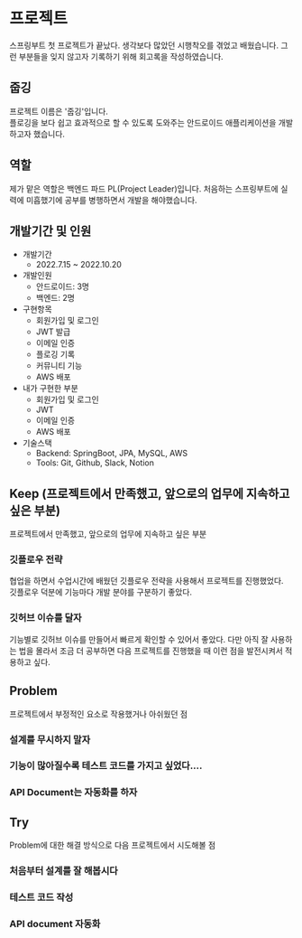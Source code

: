 # 프로젝트
스프링부트 첫 프로젝트가 끝났다. 생각보다 많았던 시행착오를 겪었고 배웠습니다.
그런 부분들을 잊지 않고자 기록하기 위해 회고록을 작성하였습니다.

## 줍깅
프로젝트 이름은 '줍깅'입니다.  
플로깅을 보다 쉽고 효과적으로 할 수 있도록 도와주는 안드로이드 애플리케이션을 개발하고자 했습니다.

## 역할
제가 맡은 역할은 백엔드 파드 PL(Project Leader)입니다. 처음하는 스프링부트에 실력에 미흡했기에 공부를 병행하면서 개발을 해야했습니다.

## 개발기간 및 인원
- 개발기간
    - 2022.7.15 ~ 2022.10.20
- 개발인원
    - 안드로이드: 3명
    - 백엔드: 2명
- 구현항목
    - 회원가입 및 로그인
    - JWT 발급
    - 이메일 인증
    - 플로깅 기록
    - 커뮤니티 기능
    - AWS 배포
- 내가 구현한 부분
    - 회원가입 및 로그인
    - JWT
    - 이메일 인증
    - AWS 배포
- 기술스택
    - Backend: SpringBoot, JPA, MySQL, AWS
    - Tools: Git, Github, Slack, Notion

## Keep (프로젝트에서 만족했고, 앞으로의 업무에 지속하고 싶은 부분)
프로젝트에서 만족했고, 앞으로의 업무에 지속하고 싶은 부분
### 깃플로우 전략
협업을 하면서 수업시간에 배웠던 깃플로우 전략을 사용해서 프로젝트를 진행했었다.  
깃플로우 덕분에 기능마다 개발 분야를 구분하기 좋았다.  

### 깃허브 이슈를 달자
기능별로 깃허브 이슈를 만들어서 빠르게 확인할 수 있어서 좋았다. 
다만 아직 잘 사용하는 법을 몰라서 조금 더 공부하면 다음 프로젝트를 진행했을 때 이런 점을 발전시켜서 적용하고 싶다.

## Problem
프로젝트에서 부정적인 요소로 작용했거나 아쉬웠던 점
### 설계를 무시하지 말자

### 기능이 많아질수록 테스트 코드를 가지고 싶었다....

### API Document는 자동화를 하자

## Try
Problem에 대한 해결 방식으로 다음 프로젝트에서 시도해볼 점
### 처음부터 설계를 잘 해봅시다

### 테스트 코드 작성

### API document 자동화